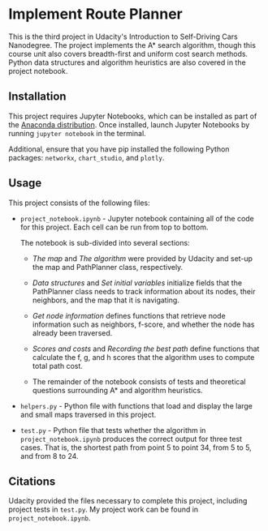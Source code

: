 # Implement Route Planner

This is the third project in Udacity's Introduction to Self-Driving Cars Nanodegree. The project implements the A* search algorithm, though this course unit also covers breadth-first and uniform cost search methods. Python data structures and algorithm heuristics are also covered in the project notebook.

## Installation

This project requires Jupyter Notebooks, which can be installed as part of the [Anaconda distribution](https://www.anaconda.com/). Once installed, launch Jupyter Notebooks by running `jupyter notebook` in the terminal.

Additional, ensure that you have pip installed the following Python packages: `networkx`, `chart_studio`, and `plotly`.

## Usage

This project consists of the following files:

* `project_notebook.ipynb` - Jupyter notebook containing all of the code for this project. Each cell can be run from top to bottom.

    The notebook is sub-divided into several sections:
    * _The map_ and _The algorithm_ were provided by Udacity and set-up the map and PathPlanner class, respectively.

    * _Data structures_ and _Set initial variables_ initialize fields that the PathPlanner class needs to track information about its nodes, their neighbors, and the map that it is navigating.

    * _Get node information_ defines functions that retrieve node information such as neighbors, f-score, and whether the node has already been traversed.

    * _Scores and costs_ and _Recording the best path_ define functions that calculate the f, g, and h scores that the algorithm uses to compute total path cost.

    * The remainder of the notebook consists of tests and theoretical questions surrounding A* and algorithm heuristics.

* `helpers.py` - Python file with functions that load and display the large and small maps traversed in this project.

* `test.py` - Python file that tests whether the algorithm in `project_notebook.ipynb` produces the correct output for three test cases. That is, the shortest path from point 5 to point 34, from 5 to 5, and from 8 to 24.

## Citations

Udacity provided the files necessary to complete this project, including project tests in `test.py`. My project work can be found in `project_notebook.ipynb`.
